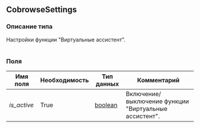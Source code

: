 
## CobrowseSettings

### Описание типа
Настройки функции "Виртуальные ассистент".<br/><br/>
### Поля

| Имя поля | Необходимость | Тип данных | Комментарий |
|---|---|---|---|
|*is_active*|True|[boolean](/docs/types/boolean.md)|Включение/выключение функции "Виртуальные ассистент".<br/>|
